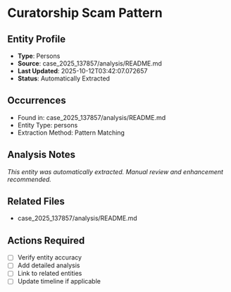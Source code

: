 # Curatorship Scam Pattern

## Entity Profile
- **Type**: Persons
- **Source**: case_2025_137857/analysis/README.md
- **Last Updated**: 2025-10-12T03:42:07.072657
- **Status**: Automatically Extracted

## Occurrences
- Found in: case_2025_137857/analysis/README.md
- Entity Type: persons
- Extraction Method: Pattern Matching

## Analysis Notes
*This entity was automatically extracted. Manual review and enhancement recommended.*

## Related Files
- case_2025_137857/analysis/README.md

## Actions Required
- [ ] Verify entity accuracy
- [ ] Add detailed analysis
- [ ] Link to related entities
- [ ] Update timeline if applicable
